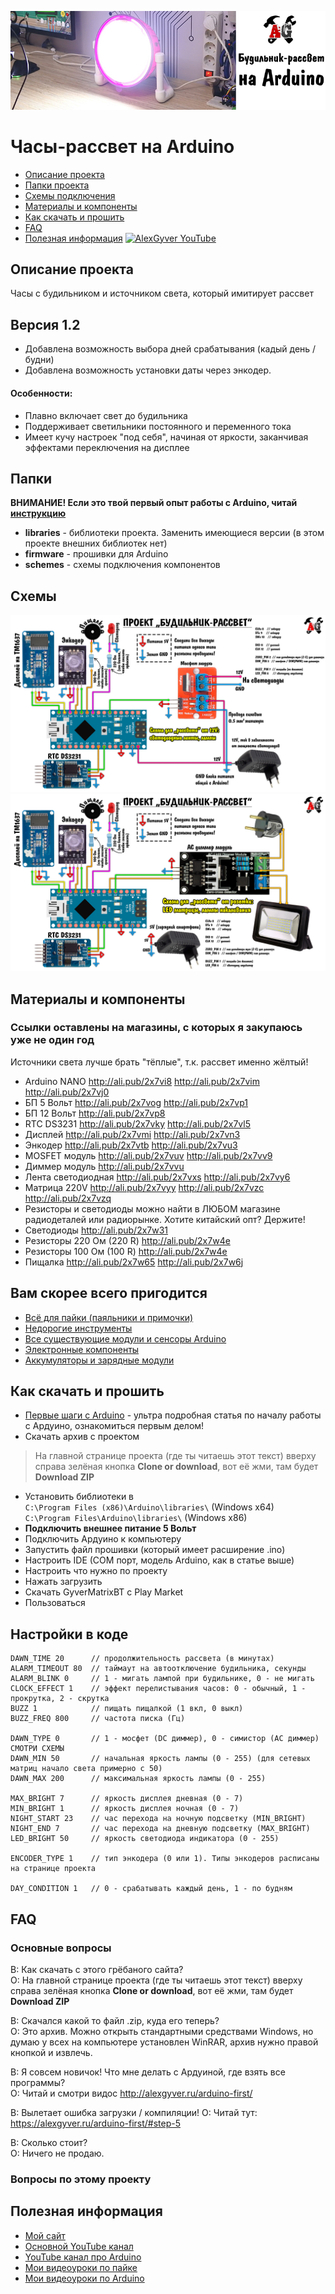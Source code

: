 ![PROJECT_PHOTO](https://github.com/AlexGyver/dawn-clock/blob/master/proj_img.jpg)
# Часы-рассвет на Arduino
* [Описание проекта](#chapter-0)
* [Папки проекта](#chapter-1)
* [Схемы подключения](#chapter-2)
* [Материалы и компоненты](#chapter-3)
* [Как скачать и прошить](#chapter-4)
* [FAQ](#chapter-5)
* [Полезная информация](#chapter-6)
[![AlexGyver YouTube](http://alexgyver.ru/git_banner.jpg)](https://www.youtube.com/channel/UCgtAOyEQdAyjvm9ATCi_Aig?sub_confirmation=1)

<a id="chapter-0"></a>
## Описание проекта
Часы с будильником и источником света, который имитирует рассвет  

## Версия 1.2
 -  Добавлена возможность выбора дней срабатывания (кадый день / будни)
 -  Добавлена возможность установки даты через энкодер. 
 
#### Особенности:
 - Плавно включает свет до будильника
 - Поддерживает светильники постоянного и переменного тока
 - Имеет кучу настроек "под себя", начиная от яркости, заканчивая эффектами переключения на дисплее

<a id="chapter-1"></a>
## Папки
**ВНИМАНИЕ! Если это твой первый опыт работы с Arduino, читай [инструкцию](#chapter-4)**
- **libraries** - библиотеки проекта. Заменить имеющиеся версии (в этом проекте внешних библиотек нет)
- **firmware** - прошивки для Arduino
- **schemes** - схемы подключения компонентов

<a id="chapter-2"></a>
## Схемы
![SCHEME](https://github.com/AlexGyver/dawn-clock/blob/master/schemes/scheme1.jpg)
![SCHEME](https://github.com/AlexGyver/dawn-clock/blob/master/schemes/scheme2.jpg)

<a id="chapter-3"></a>
## Материалы и компоненты
### Ссылки оставлены на магазины, с которых я закупаюсь уже не один год
Источники света лучше брать "тёплые", т.к. рассвет именно жёлтый!
- Arduino NANO http://ali.pub/2x7vi8  http://ali.pub/2x7vim  http://ali.pub/2x7vj0
- БП 5 Вольт http://ali.pub/2x7vog  http://ali.pub/2x7vp1
- БП 12 Вольт http://ali.pub/2x7vp8  
- RTC DS3231 http://ali.pub/2x7vky  http://ali.pub/2x7vl5
- Дисплей http://ali.pub/2x7vmi  http://ali.pub/2x7vn3
- Энкодер http://ali.pub/2x7vtb  http://ali.pub/2x7vu3
- MOSFET модуль http://ali.pub/2x7vuv  http://ali.pub/2x7vv9
- Диммер модуль http://ali.pub/2x7vvu
- Лента светодиодная http://ali.pub/2x7vxs  http://ali.pub/2x7vy6
- Матрица 220V http://ali.pub/2x7vyy  http://ali.pub/2x7vzc  http://ali.pub/2x7vzq
- Резисторы и светодиоды можно найти в ЛЮБОМ магазине радиодеталей или радиорынке. Хотите китайский опт? Держите!
- Светодиоды http://ali.pub/2x7w31
- Резисторы 220 Ом (220 R) http://ali.pub/2x7w4e
- Резисторы 100 Ом (100 R) http://ali.pub/2x7w4e
- Пищалка http://ali.pub/2x7w65  http://ali.pub/2x7w6j

## Вам скорее всего пригодится
* [Всё для пайки (паяльники и примочки)](http://alexgyver.ru/all-for-soldering/)
* [Недорогие инструменты](http://alexgyver.ru/my_instruments/)
* [Все существующие модули и сенсоры Arduino](http://alexgyver.ru/arduino_shop/)
* [Электронные компоненты](http://alexgyver.ru/electronics/)
* [Аккумуляторы и зарядные модули](http://alexgyver.ru/18650/)

<a id="chapter-4"></a>
## Как скачать и прошить
* [Первые шаги с Arduino](http://alexgyver.ru/arduino-first/) - ультра подробная статья по началу работы с Ардуино, ознакомиться первым делом!
* Скачать архив с проектом
> На главной странице проекта (где ты читаешь этот текст) вверху справа зелёная кнопка **Clone or download**, вот её жми, там будет **Download ZIP**
* Установить библиотеки в  
`C:\Program Files (x86)\Arduino\libraries\` (Windows x64)  
`C:\Program Files\Arduino\libraries\` (Windows x86)
* **Подключить внешнее питание 5 Вольт**
* Подключить Ардуино к компьютеру
* Запустить файл прошивки (который имеет расширение .ino)
* Настроить IDE (COM порт, модель Arduino, как в статье выше)
* Настроить что нужно по проекту
* Нажать загрузить
* Скачать GyverMatrixBT с Play Market
* Пользоваться  

## Настройки в коде
    DAWN_TIME 20      // продолжительность рассвета (в минутах)
    ALARM_TIMEOUT 80  // таймаут на автоотключение будильника, секунды
    ALARM_BLINK 0     // 1 - мигать лампой при будильнике, 0 - не мигать
    CLOCK_EFFECT 1    // эффект перелистывания часов: 0 - обычный, 1 - прокрутка, 2 - скрутка
    BUZZ 1            // пищать пищалкой (1 вкл, 0 выкл)
    BUZZ_FREQ 800     // частота писка (Гц)

    DAWN_TYPE 0       // 1 - мосфет (DC диммер), 0 - симистор (AC диммер) СМОТРИ СХЕМЫ
    DAWN_MIN 50       // начальная яркость лампы (0 - 255) (для сетевых матриц начало света примерно с 50)
    DAWN_MAX 200      // максимальная яркость лампы (0 - 255)

    MAX_BRIGHT 7      // яркость дисплея дневная (0 - 7)
    MIN_BRIGHT 1      // яркость дисплея ночная (0 - 7)
    NIGHT_START 23	  // час перехода на ночную подсветку (MIN_BRIGHT)
    NIGHT_END 7       // час перехода на дневную подсветку (MAX_BRIGHT)
    LED_BRIGHT 50     // яркость светодиода индикатора (0 - 255)

    ENCODER_TYPE 1    // тип энкодера (0 или 1). Типы энкодеров расписаны на странице проекта
    
    DAY_CONDITION 1   // 0 - срабатывать каждый день, 1 - по будням
	
<a id="chapter-5"></a>
## FAQ
### Основные вопросы
В: Как скачать с этого грёбаного сайта?  
О: На главной странице проекта (где ты читаешь этот текст) вверху справа зелёная кнопка **Clone or download**, вот её жми, там будет **Download ZIP**

В: Скачался какой то файл .zip, куда его теперь?  
О: Это архив. Можно открыть стандартными средствами Windows, но думаю у всех на компьютере установлен WinRAR, архив нужно правой кнопкой и извлечь.

В: Я совсем новичок! Что мне делать с Ардуиной, где взять все программы?  
О: Читай и смотри видос http://alexgyver.ru/arduino-first/

В: Вылетает ошибка загрузки / компиляции!
О: Читай тут: https://alexgyver.ru/arduino-first/#step-5

В: Сколько стоит?  
О: Ничего не продаю.

### Вопросы по этому проекту

<a id="chapter-6"></a>
## Полезная информация
* [Мой сайт](http://alexgyver.ru/)
* [Основной YouTube канал](https://www.youtube.com/channel/UCgtAOyEQdAyjvm9ATCi_Aig?sub_confirmation=1)
* [YouTube канал про Arduino](https://www.youtube.com/channel/UC4axiS76D784-ofoTdo5zOA?sub_confirmation=1)
* [Мои видеоуроки по пайке](https://www.youtube.com/playlist?list=PLOT_HeyBraBuMIwfSYu7kCKXxQGsUKcqR)
* [Мои видеоуроки по Arduino](http://alexgyver.ru/arduino_lessons/)
